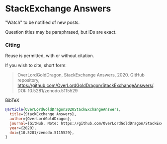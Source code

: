 # StackExchange Answers

"Watch" to be notified of new posts.

Question titles may be paraphrased, but IDs are exact.

### Citing

Reuse is permitted, with or without citation. 

If you wish to cite, short form:

> OverLordGoldDragon, StackExchange Answers, 2020. GitHub repository, https://github.com/OverLordGoldDragon/StackExchangeAnswers/. DOI: 10.5281/zenodo.5115529 

BibTeX

```bibtex
@article{OverLordGoldDragon2020StackExchangeAnswers,
  title={StackExchange Answers},
  author={OverLordGoldDragon},
  journal={GitHub. Note: https://github.com/OverLordGoldDragon/StackExchangeAnswers/},
  year={2020},
  doi={10.5281/zenodo.5115529},
}
```
